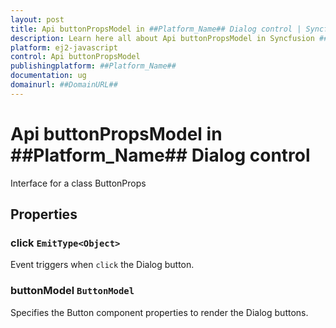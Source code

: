 ```yaml
---
layout: post
title: Api buttonPropsModel in ##Platform_Name## Dialog control | Syncfusion
description: Learn here all about Api buttonPropsModel in Syncfusion ##Platform_Name## Dialog control of Syncfusion Essential JS 2 and more.
platform: ej2-javascript
control: Api buttonPropsModel 
publishingplatform: ##Platform_Name##
documentation: ug
domainurl: ##DomainURL##
---
```


# Api buttonPropsModel in ##Platform_Name## Dialog control

Interface for a class ButtonProps

## Properties

### click  `EmitType<Object>`

Event triggers when `click` the Dialog button.

### buttonModel `ButtonModel`

Specifies the Button component properties to render the Dialog buttons.
